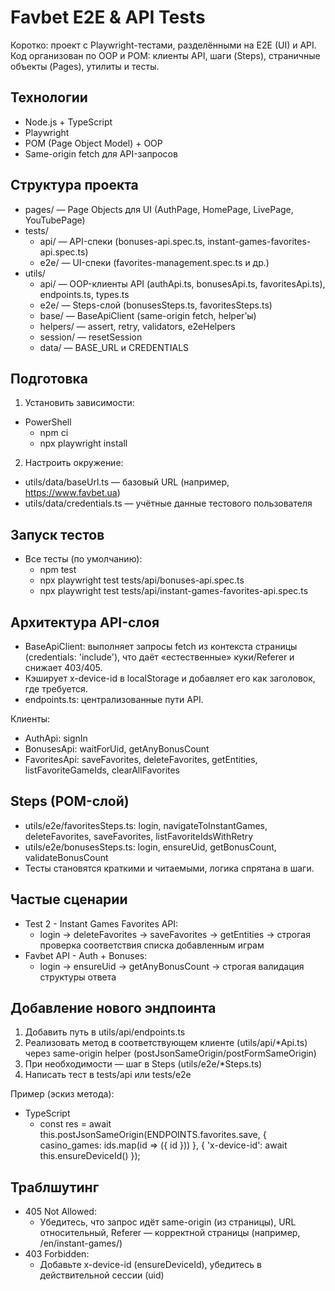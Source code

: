 # Favbet E2E & API Tests

Коротко: проект с Playwright-тестами, разделёнными на E2E (UI) и API. Код организован по OOP и POM: клиенты API, шаги (Steps), страничные объекты (Pages), утилиты и тесты.

## Технологии

- Node.js + TypeScript
- Playwright
- POM (Page Object Model) + OOP
- Same-origin fetch для API-запросов

## Структура проекта

- pages/ — Page Objects для UI (AuthPage, HomePage, LivePage, YouTubePage)
- tests/
  - api/ — API-спеки (bonuses-api.spec.ts, instant-games-favorites-api.spec.ts)
  - e2e/ — UI-спеки (favorites-management.spec.ts и др.)
- utils/
  - api/ — OOP-клиенты API (authApi.ts, bonusesApi.ts, favoritesApi.ts), endpoints.ts, types.ts
  - e2e/ — Steps-слой (bonusesSteps.ts, favoritesSteps.ts)
  - base/ — BaseApiClient (same-origin fetch, helper’ы)
  - helpers/ — assert, retry, validators, e2eHelpers
  - session/ — resetSession
  - data/ — BASE_URL и CREDENTIALS

## Подготовка

1. Установить зависимости:

- PowerShell
  - npm ci
  - npx playwright install

2. Настроить окружение:

- utils/data/baseUrl.ts — базовый URL (например, https://www.favbet.ua)
- utils/data/credentials.ts — учётные данные тестового пользователя

## Запуск тестов

- Все тесты (по умолчанию):
  - npm test
  - npx playwright test tests/api/bonuses-api.spec.ts
  - npx playwright test tests/api/instant-games-favorites-api.spec.ts

## Архитектура API-слоя

- BaseApiClient: выполняет запросы fetch из контекста страницы (credentials: 'include'), что даёт «естественные» куки/Referer и снижает 403/405.
- Кэширует x-device-id в localStorage и добавляет его как заголовок, где требуется.
- endpoints.ts: централизованные пути API.

Клиенты:

- AuthApi: signIn
- BonusesApi: waitForUid, getAnyBonusCount
- FavoritesApi: saveFavorites, deleteFavorites, getEntities, listFavoriteGameIds, clearAllFavorites

## Steps (POM-слой)

- utils/e2e/favoritesSteps.ts: login, navigateToInstantGames, deleteFavorites, saveFavorites, listFavoriteIdsWithRetry
- utils/e2e/bonusesSteps.ts: login, ensureUid, getBonusCount, validateBonusCount
- Тесты становятся краткими и читаемыми, логика спрятана в шаги.

## Частые сценарии

- Test 2 - Instant Games Favorites API:
  - login → deleteFavorites → saveFavorites → getEntities → строгая проверка соответствия списка добавленным играм
- Favbet API - Auth + Bonuses:
  - login → ensureUid → getAnyBonusCount → строгая валидация структуры ответа

## Добавление нового эндпоинта

1. Добавить путь в utils/api/endpoints.ts
2. Реализовать метод в соответствующем клиенте (utils/api/\*Api.ts) через same-origin helper (postJsonSameOrigin/postFormSameOrigin)
3. При необходимости — шаг в Steps (utils/e2e/\*Steps.ts)
4. Написать тест в tests/api или tests/e2e

Пример (эскиз метода):

- TypeScript
  - const res = await this.postJsonSameOrigin(ENDPOINTS.favorites.save, { casino_games: ids.map(id => ({ id })) }, { 'x-device-id': await this.ensureDeviceId() });

## Траблшутинг

- 405 Not Allowed:
  - Убедитесь, что запрос идёт same-origin (из страницы), URL относительный, Referer — корректной страницы (например, /en/instant-games/)
- 403 Forbidden:
  - Добавьте x-device-id (ensureDeviceId), убедитесь в действительной сессии (uid)
